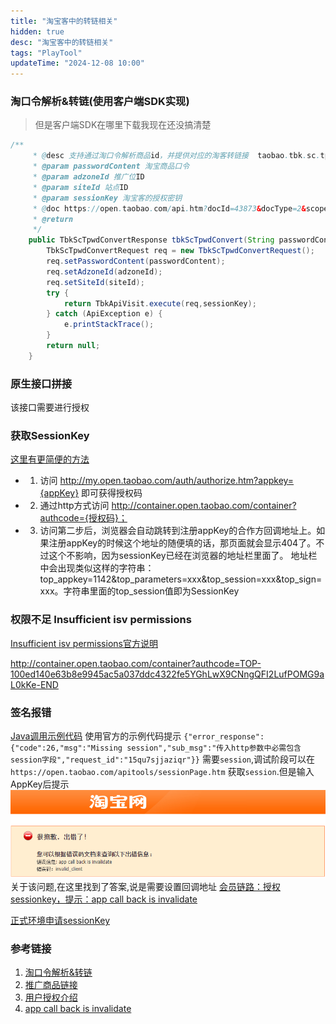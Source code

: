 ```yaml
---
title: "淘宝客中的转链相关"
hidden: true
desc: "淘宝客中的转链相关"
tags: "PlayTool"
updateTime: "2024-12-08 10:00"
---
```

### 淘口令解析&转链(使用客户端SDK实现)
> 但是客户端SDK在哪里下载我现在还没搞清楚

```java
/**
     * @desc 支持通过淘口令解析商品id，并提供对应的淘客转链接  taobao.tbk.sc.tpwd.convert( 淘宝客-服务商-淘口令解析&转链 )
     * @param passwordContent 淘宝商品口令
     * @param adzoneId 推广位ID
     * @param siteId 站点ID
     * @param sessionKey 淘宝客的授权密钥
     * @doc https://open.taobao.com/api.htm?docId=43873&docType=2&scopeId=16401
     * @return
     */
    public TbkScTpwdConvertResponse tbkScTpwdConvert(String passwordContent, Long adzoneId, Long siteId, String sessionKey) {
        TbkScTpwdConvertRequest req = new TbkScTpwdConvertRequest();
        req.setPasswordContent(passwordContent);
        req.setAdzoneId(adzoneId);
        req.setSiteId(siteId);
        try {
            return TbkApiVisit.execute(req,sessionKey);
        } catch (ApiException e) {
            e.printStackTrace();
        }
        return null;
    }
```

### 原生接口拼接
该接口需要进行授权

### 获取SessionKey
[这里有更简便的方法](https://blog.csdn.net/aiharry2009/article/details/50726516)

- 1. 访问 http://my.open.taobao.com/auth/authorize.htm?appkey={appKey} 即可获得授权码
- 2. 通过http方式访问 http://container.open.taobao.com/container?authcode={授权码}；
- 3. 访问第二步后，浏览器会自动跳转到注册appKey的合作方回调地址上。如果注册appKey的时候这个地址的随便填的话，那页面就会显示404了。不过这个不影响，因为sessionKey已经在浏览器的地址栏里面了。
地址栏中会出现类似这样的字符串：top_appkey=1142&top_parameters=xxx&top_session=xxx&top_sign=xxx。字符串里面的top_session值即为SessionKey

### 权限不足 Insufficient isv permissions
[Insufficient isv permissions官方说明](https://open.taobao.com/help?docId=1609&docType=14)


http://container.open.taobao.com/container?authcode=TOP-100ed140e63b8e9945ac5a037ddc4322fe5YGhLwX9CNngQFI2LufPOMG9aL0kKe-END

### 签名报错
[Java调用示例代码](https://open.taobao.com/doc.htm?spm=a219a.15212433.0.0.3dfb669aul4LMK&docId=130&docType=1)
使用官方的示例代码提示 `{"error_response":{"code":26,"msg":"Missing session","sub_msg":"传入http参数中必需包含session字段","request_id":"15qu7sjjaziqr"}}`
需要`session`,调试阶段可以在`https://open.taobao.com/apitools/sessionPage.htm` 获取`session`.但是输入AppKey后提示
![app call back is invalidate](images/2024/12/09/淘宝转链001.png)
关于该问题,在这里找到了答案,说是需要设置回调地址
[会员链路：授权sessionkey，提示：app call back is invalidate](https://open.taobao.com/help?docId=1106&docType=14)

[正式环境申请sessionKey](https://www.cnblogs.com/zknu/archive/2013/06/14/3135527.html)

### 参考链接
1. [淘口令解析&转链](https://aff-open.taobao.com/?spm=a219a.13922334.0.0.7d5e24adCTcsML#!/document)
2. [推广商品链接](https://www.cnblogs.com/whqworld/p/16813776.html)
3. [用户授权介绍](https://open.taobao.com/doc.htm?docId=102635&docType=1)
4. [app call back is invalidate](https://open.taobao.com/help?docId=1106&docType=14)
